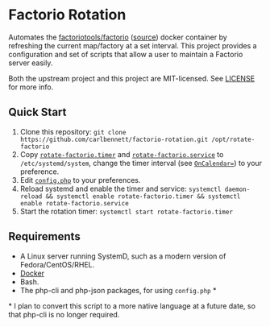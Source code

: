 # Factorio Rotation
Automates the [factoriotools/factorio](https://hub.docker.com/r/factoriotools/factorio) ([source](https://github.com/factoriotools/factorio-docker)) docker container by refreshing the current map/factory at a set interval. This project provides a configuration and set of scripts that allow a user to maintain a Factorio server easily.

Both the upstream project and this project are MIT-licensed. See [LICENSE](./LICENSE.txt) for more info.

## Quick Start
1. Clone this repository: `git clone https://github.com/carlbennett/factorio-rotation.git /opt/rotate-factorio`
2. Copy [`rotate-factorio.timer`](./rotate-factorio.timer) and [`rotate-factorio.service`](./rotate-factorio.service) to `/etc/systemd/system`, change the timer interval (see [`OnCalendar=`](https://www.freedesktop.org/software/systemd/man/systemd.timer.html)) to your preference.
3. Edit [`config.php`](./config.php) to your preferences.
4. Reload systemd and enable the timer and service: `systemctl daemon-reload && systemctl enable rotate-factorio.timer && systemctl enable rotate-factorio.service`
5. Start the rotation timer: `systemctl start rotate-factorio.timer`

## Requirements
* A Linux server running SystemD, such as a modern version of Fedora/CentOS/RHEL.
* [Docker](https://docs.docker.com/install/)
* Bash.
* The php-cli and php-json packages, for using `config.php` \*

\* I plan to convert this script to a more native language at a future date, so that php-cli is no longer required.
